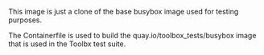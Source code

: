 This image is just a clone of the base busybox image used for testing purposes.

The Containerfile is used to build the quay.io/toolbox_tests/busybox image that
is used in the Toolbx test suite.
